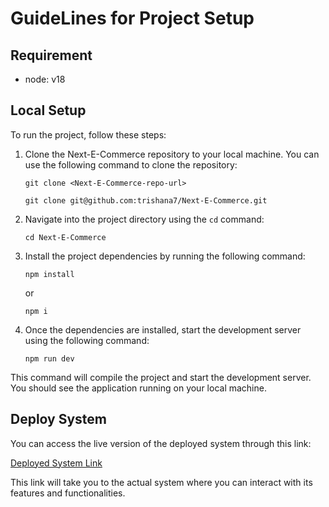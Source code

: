 # GuideLines for Project Setup

## Requirement

- node: v18

## Local Setup

To run the project, follow these steps:

1. Clone the Next-E-Commerce repository to your local machine. You can use the following command to clone the repository:

   ```shell
   git clone <Next-E-Commerce-repo-url>
   ```

   ```shell
   git clone git@github.com:trishana7/Next-E-Commerce.git
   ```

2. Navigate into the project directory using the `cd` command:

   ```shell
   cd Next-E-Commerce
   ```

3. Install the project dependencies by running the following command:

   ```shell
   npm install
   ```

   or

   ```shell
   npm i
   ```

4. Once the dependencies are installed, start the development server using the following command:

   ```shell
   npm run dev
   ```

This command will compile the project and start the development server. You should see the application running on your local machine.

## Deploy System

You can access the live version of the deployed system through this link:

[Deployed System Link](https://next-e-commerce-sigma.vercel.app/)

This link will take you to the actual system where you can interact with its features and functionalities.

